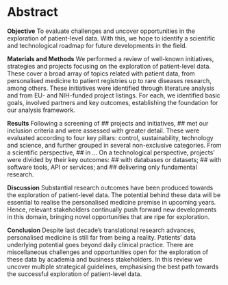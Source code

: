 # Abstract

**Objective**
To evaluate challenges and uncover opportunities in the exploration of patient-level data. With this, we hope to identify a scientific and technological roadmap for future developments in the field.

**Materials and Methods**
We performed a review of well-known initiatives, strategies and projects focusing on the exploration of patient-level data. These cover a broad array of topics related with patient data, from personalised medicine to patient registries up to rare diseases research, among others. These initiatives were identified through literature analysis and from EU- and NIH-funded project listings. For each, we identified basic goals, involved partners and key outcomes, establishing the foundation for our analysis framework.

**Results**
Following a screening of ## projects and initiatives, ## met our inclusion criteria and were assessed with greater detail. These were evaluated according to four key pillars: control, sustainability, technology and science, and further grouped in several non-exclusive categories.
From a scientific perspective,  ## in …
On a technological perspective, projects’ were divided by their key outcomes: ## with databases or datasets; ## with software tools, API or services;  and ## delivering only fundamental research.

**Discussion**
Substantial research outcomes have been produced towards the exploration of patient-level data. The potential behind these data will be essential to realise the personalised medicine premise in upcoming years. Hence, relevant stakeholders continually push forward new developments in this domain, bringing novel opportunities that are ripe for exploration.
 
**Conclusion**
Despite last decade’s translational research advances, personalised medicine is still far from being a reality. Patients’ data underlying potential goes beyond daily clinical practice.  There are miscellaneous challenges and opportunities open for the exploration of these data by academia and business stakeholders. In this review we uncover multiple strategical guidelines, emphasising the best path towards the successful exploration of patient-level data.